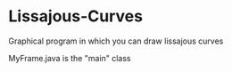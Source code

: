 # Lissajous-Curves
Graphical program in which you can draw lissajous curves

MyFrame.java is the "main" class
